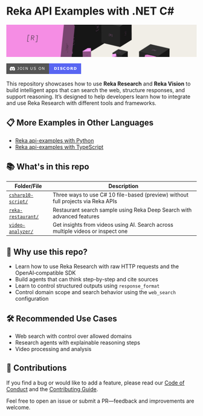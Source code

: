 # Reka API Examples with .NET C#

![Reka AI](assets/reka-ai-cover.jpeg)

[![Join our Discord](assets/discord-invite.png)](https://link.reka.ai/discord)

This repository showcases how to use **Reka Research** and **Reka Vision** to build intelligent apps that can search the web, structure responses, and support reasoning. It’s designed to help developers learn how to integrate and use Reka Research with different tools and frameworks.

## 📋 More Examples in Other Languages

- [Reka api-examples with Python](https://github.com/reka-ai/api-examples)
- [Reka api-examples with TypeScript](https://github.com/reka-ai/api-examples-typescript)

## 📚 What's in this repo

| Folder/File                                        | Description                                                                   |
|----------------------------------------------------|-------------------------------------------------------------------------------|
| [`csharp10-script/`](./csharp10-script/README.md)  | Three ways to use C# 10 file-based (preview) without full projects via Reka APIs |
| [`reka-restaurant/`](./reka-restaurant/README.md)  | Restaurant search sample using Reka Deep Search with advanced features        |
| [`video-analyzer/`](./video-analyzer/README.md)    | Get insights from videos using AI. Search across multiple videos or inspect one |

## 🧪 Why use this repo?

- Learn how to use Reka Research with raw HTTP requests and the OpenAI‑compatible SDK
- Build agents that can think step-by-step and cite sources
- Learn to control structured outputs using `response_format`
- Control domain scope and search behavior using the `web_search` configuration

## 🛠 Recommended Use Cases

- Web search with control over allowed domains
- Research agents with explainable reasoning steps
- Video processing and analysis

## 🤝 Contributions

If you find a bug or would like to add a feature, please read our [Code of Conduct](CODE_OF_CONDUCT.md) and the [Contributing Guide](CONTRIBUTING.md).

Feel free to open an issue or submit a PR—feedback and improvements are welcome.
